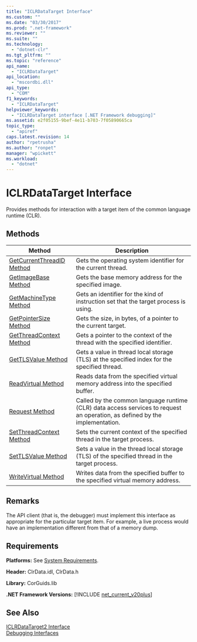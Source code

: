 ```yaml
---
title: "ICLRDataTarget Interface"
ms.custom: ""
ms.date: "03/30/2017"
ms.prod: ".net-framework"
ms.reviewer: ""
ms.suite: ""
ms.technology: 
  - "dotnet-clr"
ms.tgt_pltfrm: ""
ms.topic: "reference"
api_name: 
  - "ICLRDataTarget"
api_location: 
  - "mscordbi.dll"
api_type: 
  - "COM"
f1_keywords: 
  - "ICLRDataTarget"
helpviewer_keywords: 
  - "ICLRDataTarget interface [.NET Framework debugging]"
ms.assetid: e2f05155-9bef-4e11-b703-7f05890665ca
topic_type: 
  - "apiref"
caps.latest.revision: 14
author: "rpetrusha"
ms.author: "ronpet"
manager: "wpickett"
ms.workload: 
  - "dotnet"
---
```

# ICLRDataTarget Interface
Provides methods for interaction with a target item of the common language runtime (CLR).  
  
## Methods  
  
|Method|Description|  
|------------|-----------------|  
|[GetCurrentThreadID Method](../../../../docs/framework/unmanaged-api/debugging/iclrdatatarget-getcurrentthreadid-method.md)|Gets the operating system identifier for the current thread.|  
|[GetImageBase Method](../../../../docs/framework/unmanaged-api/debugging/iclrdatatarget-getimagebase-method.md)|Gets the base memory address for the specified image.|  
|[GetMachineType Method](../../../../docs/framework/unmanaged-api/debugging/iclrdatatarget-getmachinetype-method.md)|Gets an identifier for the kind of instruction set that the target process is using.|  
|[GetPointerSize Method](../../../../docs/framework/unmanaged-api/debugging/iclrdatatarget-getpointersize-method.md)|Gets the size, in bytes, of a pointer to the current target.|  
|[GetThreadContext Method](../../../../docs/framework/unmanaged-api/debugging/iclrdatatarget-getthreadcontext-method.md)|Gets a pointer to the context of the thread with the specified identifier.|  
|[GetTLSValue Method](../../../../docs/framework/unmanaged-api/debugging/iclrdatatarget-gettlsvalue-method.md)|Gets a value in thread local storage (TLS) at the specified index for the specified thread.|  
|[ReadVirtual Method](../../../../docs/framework/unmanaged-api/debugging/iclrdatatarget-readvirtual-method.md)|Reads data from the specified virtual memory address into the specified buffer.|  
|[Request Method](../../../../docs/framework/unmanaged-api/debugging/iclrdatatarget-request-method.md)|Called by the common language runtime (CLR) data access services to request an operation, as defined by the implementation.|  
|[SetThreadContext Method](../../../../docs/framework/unmanaged-api/debugging/iclrdatatarget-setthreadcontext-method.md)|Sets the current context of the specified thread in the target process.|  
|[SetTLSValue Method](../../../../docs/framework/unmanaged-api/debugging/iclrdatatarget-settlsvalue-method.md)|Sets a value in the thread local storage (TLS) of the specified thread in the target process.|  
|[WriteVirtual Method](../../../../docs/framework/unmanaged-api/debugging/iclrdatatarget-writevirtual-method.md)|Writes data from the specified buffer to the specified virtual memory address.|  
  
## Remarks  
 The API client (that is, the debugger) must implement this interface as appropriate for the particular target item. For example, a live process would have an implementation different from that of a memory dump.  
  
## Requirements  
 **Platforms:** See [System Requirements](../../../../docs/framework/get-started/system-requirements.md).  
  
 **Header:** ClrData.idl, ClrData.h  
  
 **Library:** CorGuids.lib  
  
 **.NET Framework Versions:** [!INCLUDE [net_current_v20plus](../../../../includes/net-current-v20plus-md.md)]  
  
## See Also  
 [ICLRDataTarget2 Interface](../../../../docs/framework/unmanaged-api/debugging/iclrdatatarget2-interface.md)  
 [Debugging Interfaces](../../../../docs/framework/unmanaged-api/debugging/debugging-interfaces.md)
